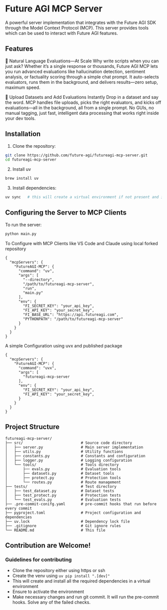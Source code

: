 # Future AGI MCP Server

A powerful server implementation that integrates with the Future AGI SDK through the Model Context Protocol (MCP). This server provides tools which can be used to interact with Future AGI features.

## Features

🚀 Natural Language Evaluations—At Scale
Why write scripts when you can just ask? Whether it’s a single response or thousands, Future AGI MCP lets you run advanced evaluations like hallucination detection, sentiment analysis, or factuality scoring through a simple chat prompt. It auto-selects evaluators, runs them in the background, and delivers results—zero setup, maximum speed.

📂 Upload Datasets and Add Evaluations Instantly
Drop in a dataset and say the word. MCP handles file uploads, picks the right evaluators, and kicks off evaluations—all in the background, all from a single prompt. No GUIs, no manual tagging, just fast, intelligent data processing that works right inside your dev tools.

## Installation

1. Clone the repository:

```bash
git clone https://github.com/future-agi/futureagi-mcp-server.git
cd futureagi-mcp-server
```

2. Install uv

```bash
brew install uv
```

3. Install dependencies:

```bash
uv sync   # this will create a virtual environment if not present and installs necessary dependencies
```

## Configuring the Server to MCP Clients

To run the server:

```bash
python main.py
```

To Configure with MCP Clients like VS Code and Claude using local forked repository

```
{
  "mcpServers": {
    "FutureAGI-MCP": {
      "command": "uv",
      "args": [
        "--directory",
        "/path/to/futureagi-mcp-server",
        "run",
        "main.py"
      ],
      "env": {
        "FI_SECRET_KEY": "your_api_key",
        "FI_API_KEY": "your_secret_key",
        "FI_BASE_URL": "https://api.futureagi.com",
        "PYTHONPATH": "/path/to/futureagi-mcp-server"
      }
    }
  }
}
```

A simple Configuration using uvx and published package

```
{
  "mcpServers": {
    "FutureAGI-MCP": {
      "command": "uvx",
      "args": [
        "futureagi-mcp-server
      ],
      "env": {
        "FI_SECRET_KEY": "your_api_key",
        "FI_API_KEY": "your_secret_key",
      }
    }
  }
}
```

## Project Structure

```
futureagi-mcp-server/
├── src/                          # Source code directory
│   ├── server.py                 # Main server implementation
│   ├── utils.py                  # Utility functions
│   ├── constants.py              # Constants and configuration
│   ├── logger.py                 # Logging configuration
│   └── tools/                    # Tools directory
│       ├── evals.py              # Evaluation tools
│       ├── datasets.py           # Dataset tools
│       ├── protect.py            # Protection tools
│       └── routes.py             # Route management
├── tests/                        # Test directory
│   ├── test_dataset.py           # Dataset tests
│   ├── test_protect.py           # Protection tests
│   └── test_evals.py             # Evaluation tests
├── .pre-commit-conifg.yaml       # pre-commit hooks that run before every commit
├── pyproject.toml                # Project configuration and dependencies
├── uv.lock                       # Dependency lock file
├── .gitignore                    # Git ignore rules
└── README.md                     # This file

```

## Contribution are Welcome!

### Guidelines for contributing

* Clone the repository either using https or ssh
* Create the venv using `uv pip install ".[dev]"`
* This will create and install all the required dependencies in a virtual environment
* Ensure to activate the environment
* Make necessary changes and run git commit. It will run the pre-commit hooks. Solve any of the failed checks.
